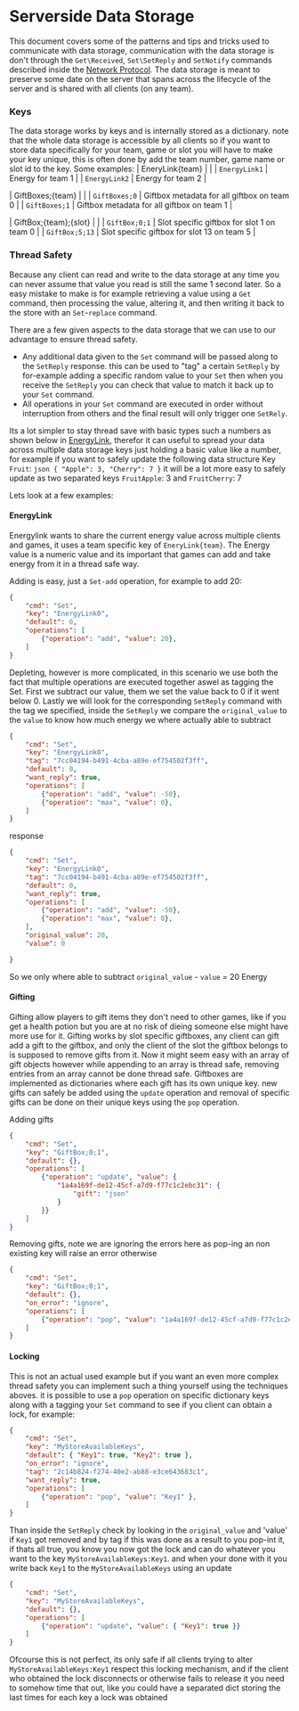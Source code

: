 # Serverside Data Storage

This document covers some of the patterns and tips and tricks used to communicate with data storage, communication with the data storage is don't through the `Get\Received`, `Set\SetReply` and `SetNotify` commands described inside the [Network Protocol](network%20protocol.md). The data storage is meant to preserve some date on the server that spans across the lifecycle of the server and is shared with all clients (on any team). 

### Keys
The data storage works by keys and is internally stored as a dictionary. note that the whole data storage is accessible by all clients so if you want to store data specifically for your team, game or slot you will have to make your key unique, this is often done by add the team number, game name or slot id to the key. Some examples:
| EneryLink{team} |                 |
| `EnergyLink1` | Energy for team 1 |
| `EnergyLink2` | Energy for team 2 |

| GiftBoxes;{team} |                                            |
| `GiftBoxes;0`    | Giftbox metadata for all giftbox on team 0 |
| `GiftBoxes;1`    | Giftbox metadata for all giftbox on team 1 |

| GiftBox;{team};{slot} |                                             |
| `GiftBox;0;1`         | Slot specific giftbox for slot 1 on team 0  |
| `GiftBox;5;13`        | Slot specific giftbox for slot 13 on team 5 |

### Thread Safety
Because any client can read and write to the data storage at any time you can never assume that value you read is still the same 1 second later. So a 
easy mistake to make is for example retrieving a value using a `Get` command, then processing the value, altering it, and then writing it back to the store with an `Set`-`replace` command.

There are a few given aspects to the data storage that we can use to our advantage to ensure thread safety. 
* Any additional data given to the `Set` command will be passed along to the `SetReply` response. this can be used to "tag" a certain `SetReply` by for-example adding a specific random value to your `Set` then when you receive the `SetReply` you can check that value to match it back up to your `Set` command. 
* All operations in your `Set` command are executed in order without interruption from others and the final result will only trigger one `SetRely`.

Its a lot simpler to stay thread save with basic types such a numbers as shown below in [EnergyLink](#EnergyLink), therefor it can useful to spread your data across multiple data storage keys just holding a basic value like a number, for example if you want to safely update the following data structure 
Key `Fruit`: `json { "Apple": 3, "Cherry": 7 }` it will be a lot more easy to safely update as two separated keys `FruitApple`: 3 and `FruitCherry`: 7

Lets look at a few examples:

#### EnergyLink
Energylink wants to share the current energy value across multiple clients and games, it uses a team specific key of `EneryLink{team}`. The Energy value is a numeric value and its important that games can add and take energy from it in a thread safe way.

Adding is easy, just a `Set-add` operation, for example to add 20:
```json
{
    "cmd": "Set",
    "key": "EnergyLink0",
    "default": 0,
    "operations": [
        {"operation": "add", "value": 20},
    ]
}
```
Depleting, however is more complicated, in this scenario we use both the fact that multiple operations are executed together aswel as tagging the Set.
First we subtract our value, them we set the value back to 0 if it went below 0. Lastly we will look for the corresponding `SetReply` command with the tag we specified, inside the `SetReply` we compare the `original_value` to the `value` to know how much energy we where actually able to subtract
```json
{
    "cmd": "Set",
    "key": "EnergyLink0",
    "tag": "7cc04194-b491-4cba-a89e-ef754502f3ff",
    "default": 0,
    "want_reply": true,
    "operations": [
        {"operation": "add", "value": -50},
        {"operation": "max", "value": 0},
    ]
}
```
response
```json
{
    "cmd": "Set",
    "key": "EnergyLink0",
    "tag": "7cc04194-b491-4cba-a89e-ef754502f3ff",
    "default": 0,
    "want_reply": true,
    "operations": [
        {"operation": "add", "value": -50},
        {"operation": "max", "value": 0},
    ],
    "original_value": 20,
    "value": 0

}
```
So we only where able to subtract `original_value` - `value` = 20 Energy

#### Gifting
Gifting allow players to gift items they don't need to other games, like if you get a health potion but you are at no risk of dieing someone else might have more use for it. Gifting works by slot specific giftboxes, any client can gift add a gift to the giftbox, and only the client of the slot the giftbox belongs to is supposed to remove gifts from it. Now it might seem easy with an array of gift objects however while appending to an array is thread safe, removing entries from an array cannot be done thread safe. Giftboxes are implemented as dictionaries where each gift has its own unique key. new gifts can safely be added using the `update` operation and removal of specific gifts can be done on their unique keys using the `pop` operation. 

Adding gifts
```json
{
    "cmd": "Set",
    "key": "GiftBox;0;1",
    "default": {},
    "operations": [
        {"operation": "update", "value": {
            "1a4a169f-de12-45cf-a7d9-f77c1c2ebc31": {
                "gift": "json"
            }
        }}
    ]
}
```
Removing gifts, note we are ignoring the errors here as pop-ing an non existing key will raise an error otherwise
```json
{
    "cmd": "Set",
    "key": "GiftBox;0;1",
    "default": {},
    "on_error": "ignore",
    "operations": [
        {"operation": "pop", "value": "1a4a169f-de12-45cf-a7d9-f77c1c2ebc31" },
    ]
}
```

#### Locking
This is not an actual used example but if you want an even more complex thread safety you can implement such a thing yourself using the techniques aboves. it is possible to use a `pop` operation on specific dictionary keys along with a tagging your `Set` command to see if you client can obtain a lock, for example:
```json
{
    "cmd": "Set",
    "key": "MyStoreAvailableKeys",
    "default": { "Key1": true, "Key2": true },
    "on_error": "ignore",
    "tag": "2c14b824-f274-40e2-ab88-e3ce643683c1",
    "want_reply": true,
    "operations": [
        {"operation": "pop", "value": "Key1" },
    ]
}
```
Than inside the `SetReply` check by looking in the `original_value` and 'value' if `Key1` got removed and by tag if this was done as a result to you pop-int it, if thats all true, you know you now got the lock and can do whatever you want to the key `MyStoreAvailableKeys:Key1`. and when your done with it you write back `Key1` to the `MyStoreAvailableKeys` using an update
```json
{
    "cmd": "Set",
    "key": "MyStoreAvailableKeys",
    "default": {},
    "operations": [
        {"operation": "update", "value": { "Key1": true }}
    ]
}
```
Ofcourse this is not perfect, its only safe if all clients trying to alter `MyStoreAvailableKeys:Key1` respect this locking mechanism, and if the client who obtained the lock disconnects or otherwise fails to release it you need to somehow time that out, like you could have a separated dict storing the last times for each key a lock was obtained
